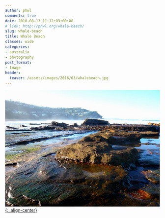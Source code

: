 ```yaml
---
author: phwl
comments: true
date: 2010-08-13 11:12:03+00:00
# link: http://phwl.org/whale-beach/
slug: whale-beach
title: Whale Beach
classes: wide
categories:
- australia
- photography
post_format:
- Image
header:
  teaser: /assets/images/2016/03/whalebeach.jpg
---
```


[![](/assets/images/2016/03/whalebeach.jpg){: .align-center}](/assets/images/2016/03/whalebeach.jpg)
